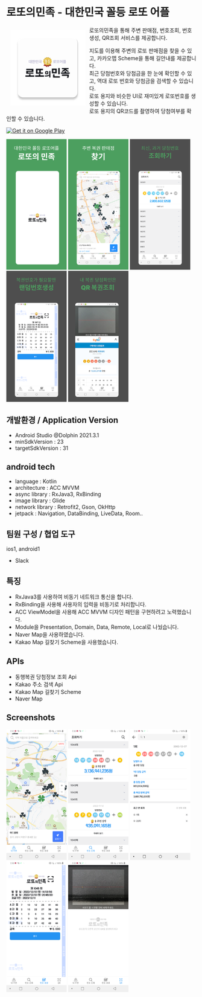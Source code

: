 # 로또의민족 - 대한민국 꼴등 로또 어플 

<img src="/lotty-images/app_logo.png" align="left"
width="200" hspace="10" vspace="10">
 
로또의민족을 통해 주변 판매점, 번호조회, 번호생성, QR조회 서비스를 제공합니다.

지도를 이용해 주변의 로또 판매점을 찾을 수 있고, 카카오맵 Scheme을 통해 길안내를 제공합니다.  
최근 당첨번호와 당첨금을 한 눈에 확인할 수 있고, 역대 로또 번호와 당첨금을 검색할 수 있습니다.  
로또 용지와 비슷한 UI로 재미있게 로또번호를 생성할 수 있습니다.  
로또 용지의 QR코드를 촬영하여 당첨여부를 확인할 수 있습니다.  

<p align="left">
<a href="https://play.google.com/store/apps/details?id=com.anseolab.lotty">
    <img alt="Get it on Google Play"
        height="80"
        src="https://play.google.com/intl/en_us/badges/images/generic/en_badge_web_generic.png" />
</a>

<img src="/lotty-images/1.png" width="160px" title="1" alt="1"></img>
<img src="/lotty-images/2.png" width="160px" title="2" alt="2"></img>
<img src="/lotty-images/3.png" width="160px" title="3" alt="3"></img>
<img src="/lotty-images/4.png" width="160px" title="4" alt="4"></img>
<img src="/lotty-images/5.png" width="160px" title="5" alt="5"></img>

## 개발환경 / Application Version
- Android Studio @Dolphin 2021.3.1
- minSdkVersion : 23
- targetSdkVersion : 31

## android tech
- language : Kotlin
- architecture : ACC MVVM
- async library : RxJava3, RxBinding
- image library : Glide
- network library : Retrofit2, Gson, OkHttp
- jetpack : Navigation, DataBinding, LiveData, Room..

## 팀원 구성 / 협업 도구
ios1, android1
- Slack

## 특징
- RxJava3를 사용하여 비동기 네트워크 통신을 합니다.
- RxBinding을 사용해 사용자의 입력을 비동기로 처리합니다.
- ACC ViewModel을 사용해 ACC MVVM 디자인 패턴을 구현하려고 노력했습니다.
- Module을 Presentation, Domain, Data, Remote, Local로 나눴습니다.
- Naver Map을 사용하였습니다.
- Kakao Map 길찾기 Scheme을 사용했습니다.

## APIs
- 동행복권 당첨정보 조회 Api
- Kakao 주소 검색 Api
- Kakao Map 길찾기 Scheme
- Naver Map

## Screenshots

<img src="/lotty-images/Screenshot_1.png" width="160px" title="1" alt="1"></img>
<img src="/lotty-images/Screenshot_2.png" width="160px" title="2" alt="2"></img>
<img src="/lotty-images/Screenshot_3.png" width="160px" title="3" alt="3"></img>
<img src="/lotty-images/Screenshot_4.png" width="160px" title="4" alt="4"></img>
<img src="/lotty-images/Screenshot_5.png" width="160px" title="5" alt="5"></img>
